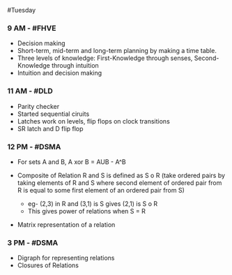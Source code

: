 #Tuesday 
### 9 AM - #FHVE 
- Decision making
- Short-term, mid-term and long-term planning by making a time table.
- Three levels of knowledge: First-Knowledge through senses, Second-Knowledge through intuition
- Intuition and decision making

### 11 AM - #DLD
- Parity checker
- Started sequential ciruits
- Latches work on levels, flip flops on clock transitions
- SR latch and D flip flop

### 12 PM - #DSMA 
- For sets A and B, A xor B = AUB - A^B
- Composite of Relation R and S is defined as S o R (take ordered pairs by taking elements of R and S where second element of ordered pair from R is equal to some first element of an ordered pair from S)
	- eg- (2,3) in R and (3,1) is S gives (2,1) is S o R
	- This gives power of relations when S = R 

- Matrix representation of a relation

### 3 PM - #DSMA 
- Digraph for representing relations
- Closures of Relations